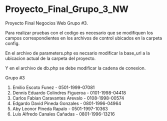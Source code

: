 # Proyecto_Final_Grupo_3_NW
Proyecto Final Negocios Web Grupo #3.  

Para realizar pruebas con el codigo es necesario que se modifiquen los campos correspondientes en los archivos de control ubicados en la carpeta config. 

En el archivo de parameters.php es necsario modificar la base_url a la ubicacion actual de la carpeta del proyecto.

Y en el archivo de db.php se debe modificar la cadena de conexion.

  
Grupo #3

1. Emilio Escoto Funez - 0501-1999-07081
2. Dennis Eduardo Colindres Figueroa - 0101-1998-04418
3. Carlos Fabian Caravantes Arevalo - 0108-1998-00574
4. Edgardo David Pineda Gonzales - 0801-1996-04964
5. Aby Leonor Pineda Rapalo - 0501-1997-10363
6. Luis Alfredo Canales Cañadas - 0801-1996-13216
